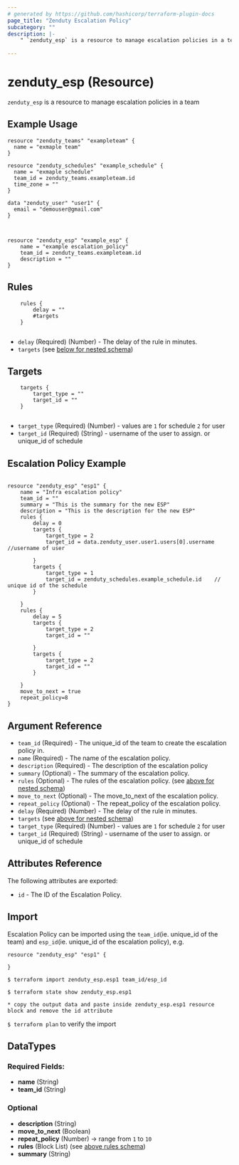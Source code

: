 ```yaml
---
# generated by https://github.com/hashicorp/terraform-plugin-docs
page_title: "Zenduty Escalation Policy"
subcategory: ""
description: |-
    " `zenduty_esp` is a resource to manage escalation policies in a team "
  
---
```


# zenduty_esp (Resource)
`zenduty_esp` is a resource to manage escalation policies in a team 

## Example Usage
```hcl
resource "zenduty_teams" "exampleteam" {
  name = "exmaple team"
}

resource "zenduty_schedules" "example_schedule" {
  name = "exmaple schedule"
  team_id = zenduty_teams.exampleteam.id
  time_zone = ""  
}

data "zenduty_user" "user1" {
  email = "demouser@gmail.com"
}


```


```hcl 

resource "zenduty_esp" "example_esp" {
    name = "example escalation_policy"
    team_id = zenduty_teams.exampleteam.id
    description = ""
}

```

<a id="nestedblock--rules"></a>
## Rules
```hcl
    rules {
        delay = ""
        #targets
    }


```
* `delay` (Required) (Number) - The delay of the rule in minutes.
* `targets` (see [below for nested schema](#nestedblock--rules--targets))

<a id="nestedblock--rules--targets"></a>
## Targets 
```hcl
    targets {
        target_type = ""
        target_id = ""
    }


```
* `target_type` (Required) (Number) -  values are `1` for schedule `2` for user
* `target_id` (Required) (String) -  username of the user to assign. or unique_id of schedule 

## Escalation Policy Example
```hcl

resource "zenduty_esp" "esp1" {
    name = "Infra escalation policy" 
    team_id = ""
    summary = "This is the summary for the new ESP"
    description = "This is the description for the new ESP"
    rules {
        delay = 0    
        targets {
            target_type = 2
            target_id = data.zenduty_user.user1.users[0].username  //username of user
    
        }
        targets {
            target_type = 1
            target_id = zenduty_schedules.example_schedule.id    // unique id of the schedule
        }
    
    }
    rules {
        delay = 5    
        targets {
            target_type = 2
            target_id = ""
    
        }
        targets {
            target_type = 2
            target_id = ""
        }
    
    }
    move_to_next = true
    repeat_policy=8
}

```

## Argument Reference

* `team_id` (Required) - The unique_id of the team to create the escalation policy in.
* `name` (Required) - The name of the escalation policy.
* `description` (Required) - The description of the escalation policy
* `summary` (Optional) - The summary of the escalation policy.
* `rules` (Optional) - The rules of the escalation policy. (see [above for nested schema](#nestedblock--rules))
* `move_to_next` (Optional) - The move_to_next of the escalation policy.
* `repeat_policy` (Optional) - The repeat_policy of the escalation policy.
* `delay` (Required) (Number) - The delay of the rule in minutes.
* `targets` (see [above for nested schema](#nestedblock--rules--targets))
* `target_type` (Required) (Number) -  values are `1` for schedule `2` for user
* `target_id` (Required) (String) -  username of the user to assign. or unique_id of schedule 


## Attributes Reference

The following attributes are exported:

* `id` - The ID of the Escalation Policy.

## Import

Escalation Policy can be imported using the `team_id`(ie. unique_id of the team) and `esp_id`(ie. unique_id of the escalation policy), e.g.

```hcl
resource "zenduty_esp" "esp1" {

}
```
`$ terraform import zenduty_esp.esp1 team_id/esp_id` 

`$ terraform state show zenduty_esp.esp1`

`* copy the output data and paste inside zenduty_esp.esp1 resource block and remove the id attribute`

`$ terraform plan` to verify the import






## DataTypes 

### Required Fields:

- **name** (String)
- **team_id** (String)
### Optional

- **description** (String)
- **move_to_next** (Boolean)
- **repeat_policy** (Number) -> range from `1` to `10`
- **rules** (Block List) (see [above rules schema](#nestedblock--rules))
- **summary** (String)





